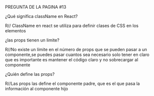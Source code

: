 PREGUNTA DE LA PAGINA #13

¿Qué significa className en React?

R// ClassName en react se utiliza para definir clases de CSS en los elementos

 ¿las props tienen un limite? 
 
 R//No existe un límite en el número de props que se pueden pasar a un componente,se puedes pasar cuantos sea necesario
 solo tener en claro que es importante es mantener el código claro y no sobrecargar al componente

 ¿Quién define las props?

R//Las props las define el componente padre, que es el que pasa la información al componente hijo
